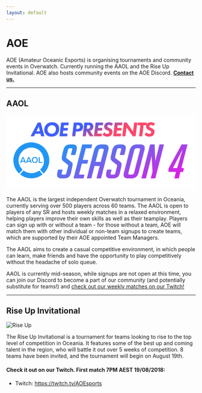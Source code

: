 ```yaml
---
layout: default
---
```



# **AOE**

AOE (Amateur Oceanic Esports) is organising tournaments and community events in Overwatch. Currently running the AAOL and the Rise Up Invitational. AOE also hosts community events on the AOE Discord. [**Contact us.**](./contact)

* * *

## AAOL

![AAOL](img/season4.png)

The AAOL is the largest independent Overwatch tournament in Oceania, currently serving over 500 players across 60 teams. The AAOL is open to players of any SR and hosts weekly matches in a relaxed environment, helping players improve their own skills as well as their teamplay. Players can sign up with or without a team - for those without a team, AOE will match them with other individual or non-team signups to create teams, which are supported by their AOE appointed Team Managers. 

The AAOL aims to create a casual competitive environment, in which people can learn, make friends and have the opportunity to play competitively without the headache of solo queue.

AAOL is currently mid-season, while signups are not open at this time, you can join our Discord to become a part of our community (and potentially substitute for teams!) and [check out our weekly matches on our Twitch!](https://twitch.tv/aoesports)

* * *
## Rise Up Invitational

![Rise Up](https://i.imgur.com/CEQkGoI.png)

The Rise Up Invitational is a tournament for teams looking to rise to the top level of competition in Oceania. It features some of the best up and coming talent in the region, who will battle it out over 5 weeks of competition. 8 teams have been invited, and the tournament will begin on August 19th. 

#### Check it out on our Twitch. First match 7PM AEST 19/08/2018:
*   Twitch: https://twitch.tv/AOEsports
